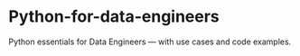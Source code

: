 # Python-for-data-engineers
Python essentials for Data Engineers — with use cases and code examples.
